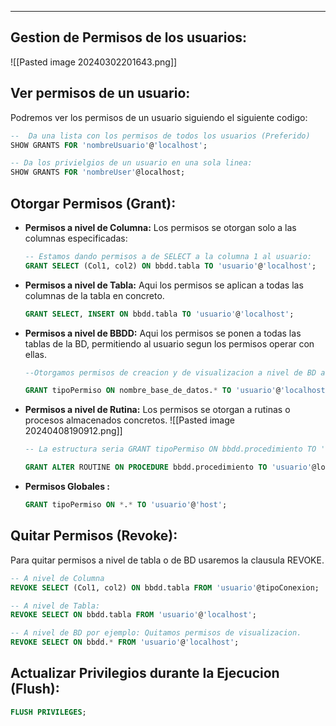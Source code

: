 
---
## Gestion de Permisos de los usuarios:

![[Pasted image 20240302201643.png]]


## Ver permisos de un usuario:
Podremos ver los permisos de un usuario siguiendo el siguiente codigo:

```sql
--  Da una lista con los permisos de todos los usuarios (Preferido)
SHOW GRANTS FOR 'nombreUsuario'@'localhost';

-- Da los privielgios de un usuario en una sola linea:
SHOW GRANTS FOR 'nombreUser'@localhost;
```

## Otorgar Permisos (Grant):

- **Permisos a nivel de Columna:**
	 Los permisos se otorgan solo a las columnas especificadas: 
	```sql
	-- Estamos dando permisos a de SELECT a la columna 1 al usuario:
	GRANT SELECT (Col1, col2) ON bbdd.tabla TO 'usuario'@'localhost';

	```

- **Permisos a nivel de Tabla:**
	 Aqui los permisos se aplican a todas las columnas de la tabla en concreto.
	
	```sql
	GRANT SELECT, INSERT ON bbdd.tabla TO 'usuario'@'localhost'; 
	```

- **Permisos a nivel de BBDD:**
     Aqui los permisos se ponen a todas las tablas de la BD, permitiendo al usuario segun los permisos operar con ellas.
	
	```sql
	--Otorgamos permisos de creacion y de visualizacion a nivel de BD al usuario, es importante colocar el asterisco para que sea a nivel de BD

	GRANT tipoPermiso ON nombre_base_de_datos.* TO 'usuario'@'localhost';
	```

- **Permisos a nivel de Rutina:**
	 Los permisos se otorgan a rutinas o procesos almacenados concretos.
	 ![[Pasted image 20240408190912.png]]
	```sql
	-- La estructura seria GRANT tipoPermiso ON bbdd.procedimiento TO 'usuario'@localhost;
	
	GRANT ALTER ROUTINE ON PROCEDURE bbdd.procedimiento TO 'usuario'@localhost;
	```

- **Permisos Globales :**
	```sql
	GRANT tipoPermiso ON *.* TO 'usuario'@'host';
	```

## Quitar Permisos (Revoke):
Para quitar permisos a nivel de tabla o de BD usaremos la clausula REVOKE. 

```sql
-- A nivel de Columna
REVOKE SELECT (Col1, col2) ON bbdd.tabla FROM 'usuario'@tipoConexion;

-- A nivel de Tabla:
REVOKE SELECT ON bbdd.tabla FROM 'usuario'@'localhost';

-- A nivel de BD por ejemplo: Quitamos permisos de visualizacion.
REVOKE SELECT ON bbdd.* FROM 'usuario'@'localhost';

```

## Actualizar Privilegios durante la Ejecucion (Flush):

```sql
FLUSH PRIVILEGES;
```
